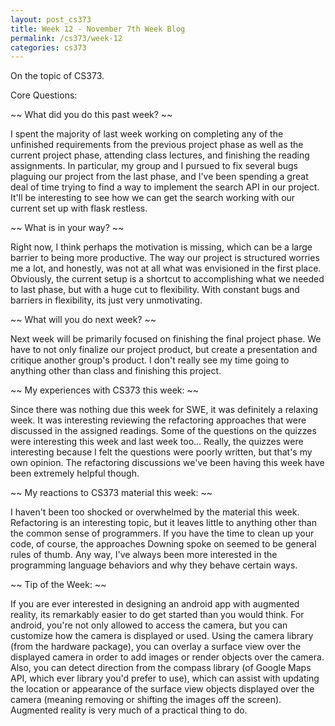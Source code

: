 ```yaml
---
layout: post_cs373
title: Week 12 - November 7th Week Blog
permalink: /cs373/week-12
categories: cs373
---
```


On the topic of CS373.

Core Questions:

~~ What did you do this past week? ~~

I spent the majority of last week working on completing any of the unfinished requirements from the previous project phase as well as the current project phase, attending class lectures, and finishing the reading assignments. In particular, my group and I pursued to fix several bugs plaguing our project from the last phase, and I've been spending a great deal of time trying to find a way to implement the search API in our project. It'll be interesting to see how we can get the search working with our current set up with flask restless.


~~ What is in your way? ~~

Right now, I think perhaps the motivation is missing, which can be a large barrier to being more productive. The way our project is structured worries me a lot, and honestly, was not at all what was envisioned in the first place. Obviously, the current setup is a shortcut to accomplishing what we needed to last phase, but with a huge cut to flexibility. With constant bugs and barriers in flexibility, its just very unmotivating. 



~~ What will you do next week? ~~

Next week will be primarily focused on finishing the final project phase. We have to not only finalize our project product, but create a presentation and critique another group's product. I don't really see my time going to anything other than class and finishing this project. 



~~ My experiences with CS373 this week: ~~

Since there was nothing due this week for SWE, it was definitely a relaxing week. It was interesting reviewing the refactoring approaches that were discussed in the assigned readings. Some of the questions on the quizzes were interesting this week and last week too... Really, the quizzes were interesting because I felt the questions were poorly written, but that's my own opinion. The refactoring discussions we've been having this week have been extremely helpful though.



~~ My reactions to CS373 material this week: ~~

I haven't been too shocked or overwhelmed by the material this week. Refactoring is an interesting topic, but it leaves little to anything other than the common sense of programmers. If you have the time to clean up your code, of course, the approaches Downing spoke on seemed to be general rules of thumb. Any way, I've always been more interested in the programming language behaviors and why they behave certain ways. 



~~ Tip of the Week: ~~

If you are ever interested in designing an android app with augmented reality, its remarkably easier to do get started than you would think. For android, you're not only allowed to access the camera, but you can customize how the camera is displayed or used. Using the camera library (from the hardware package), you can overlay a surface view over the displayed camera in order to add images or render objects over the camera. Also, you can detect direction from the compass library (of Google Maps API, which ever library you'd prefer to use), which can assist with updating the location or appearance of the surface view objects displayed over the camera (meaning removing or shifting the images off the screen). Augmented reality is very much of a practical thing to do.


